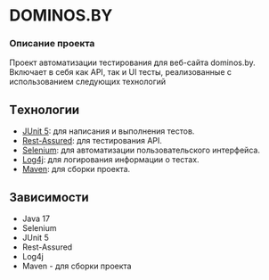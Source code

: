 # DOMINOS.BY

### Описание проекта
Проект автоматизации тестирования для веб-сайта dominos.by. Включает в себя как API, так и UI тесты, реализованные с использованием следующих технологий

## Tехнологии
- [JUnit 5](https://junit.org/junit5/): для написания и выполнения тестов.
- [Rest-Assured](https://rest-assured.io/): для тестирования API.
- [Selenium](https://www.selenium.dev/): для автоматизации пользовательского интерфейса.
- [Log4j](https://logging.apache.org/log4j/2.x/index.html): для логирования информации о тестах.
- [Maven](https://maven.apache.org/): для сборки проекта.


## Зависимости
- Java 17
- Selenium
- JUnit 5
- Rest-Assured
- Log4j
- Maven - для сборки проекта
